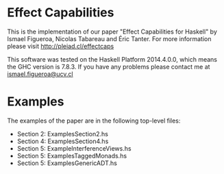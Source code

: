 Effect Capabilities
========================

This is the implementation of our paper "Effect Capabilities for Haskell"
by Ismael Figueroa, Nicolas Tabareau and Éric Tanter.
For more information please visit http://pleiad.cl/effectcaps

This software was tested on the Haskell Platform 2014.4.0.0,
which means the GHC version is 7.8.3. If you have any problems please
contact me at ismael.figueroa@ucv.cl

Examples
========
The examples of the paper are in the following top-level files:

 * Section 2: ExamplesSection2.hs
 * Section 4: ExamplesSection4.hs
 * Section 5: ExampleInterferenceViews.hs
 * Section 5: ExamplesTaggedMonads.hs
 * Section 5: ExamplesGenericADT.hs
